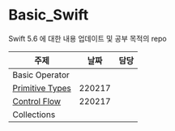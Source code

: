 # Basic_Swift
Swift 5.6 에 대한 내용 업데이트 및 공부 목적의 repo

| 주제 | 날짜 | 담당 |   
| --- | --- | ---- |
| Basic Operator |  |   | 
| [Primitive Types](./PrimitiveTypes.md) |  220217|  |
| [Control Flow](./ControlFlow.md) |   220217|  |
| Collections |   |  |
